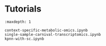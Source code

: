 <style>
    .prev-next-footer {
        display: none;
    }
</style>

# Tutorials

```{toctree}
:maxdepth: 1

context-specific-metabolic-omics.ipynb
single-sample-carnival-transcriptomics.ipynb
kpnn-with-sc.ipynb
```
